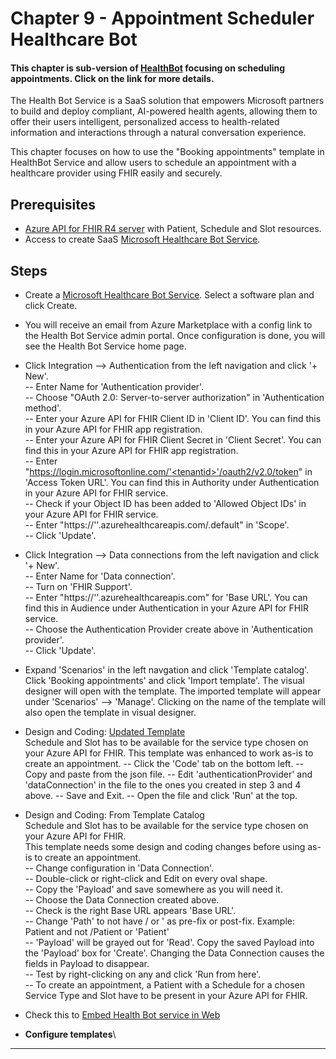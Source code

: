 # Chapter 9 - Appointment Scheduler Healthcare Bot

#### This chapter is sub-version of [HealthBot](https://docs.microsoft.com/en-us/HealthBot/) focusing on scheduling appointments. Click on the link for more details.

The Health Bot Service is a SaaS solution that empowers Microsoft partners to build and deploy compliant, AI-powered health agents, allowing them to offer their users intelligent, personalized access to health-related information and interactions through a natural conversation experience. 

This chapter focuses on how to use the "Booking appointments" template in HealthBot Service and allow users to schedule an appointment with a healthcare provider using FHIR easily and securely.

## Prerequisites
* [Azure API for FHIR R4 server](../Chapter2-AzureAPIforFHIR/ReadMe.md) with Patient, Schedule and Slot resources.
* Access to create SaaS [Microsoft Healthcare Bot Service](https://azuremarketplace.microsoft.com/en-us/marketplace/apps/microsoft-hcb.microsofthealthcarebot).

## Steps
* Create a [Microsoft Healthcare Bot Service](https://azuremarketplace.microsoft.com/en-us/marketplace/apps/microsoft-hcb.microsofthealthcarebot). Select a software plan and click Create.
* You will receive an email from Azure Marketplace with a config link to the Health Bot Service admin portal. Once configuration is done, you will see the Health Bot Service home page.
* Click Integration --> Authentication from the left navigation and click '+ New'.\
-- Enter Name for 'Authentication provider'. \
-- Choose "OAuth 2.0: Server-to-server authorization" in 'Authentication method'.\
-- Enter your Azure API for FHIR Client ID in 'Client ID'. You can find this in your Azure API for FHIR app registration.\
-- Enter your Azure API for FHIR Client Secret in 'Client Secret'. You can find this in your Azure API for FHIR app registration.\
-- Enter "https://login.microsoftonline.com/'<tenantid>'/oauth2/v2.0/token" in 'Access Token URL'. You can find this in Authority under Authentication in your Azure API for FHIR service.\
-- Check if your Object ID has been added to 'Allowed Object IDs' in your Azure API for FHIR service.\
-- Enter "https://'<myfhir>'.azurehealthcareapis.com/.default" in 'Scope'.\
-- Click 'Update'.
* Click Integration --> Data connections from the left navigation and click '+ New'.\
-- Enter Name for 'Data connection'.\
-- Turn on 'FHIR Support'.\
-- Enter "https://'<myfhir>'.azurehealthcareapis.com" for 'Base URL'. You can find this in Audience under Authentication in your Azure API for FHIR service.\
-- Choose the Authentication Provider create above in 'Authentication provider'.\
-- Click 'Update'.
* Expand 'Scenarios' in the left navgation and click 'Template catalog'. Click 'Booking appointments' and click 'Import template'.
The visual designer will open with the template. The imported template will appear under 'Scenarios' --> 'Manage'. Clicking on the name of the template will also open the template in visual designer.
* Design and Coding: [Updated Template](./UpdatedFHIRTemplate.json)\
Schedule and Slot has to be available for the service type chosen on your Azure API for FHIR.
This template was enhanced to work as-is to create an appointment.
-- Click the 'Code' tab on the bottom left.
-- Copy and paste from the json file.
-- Edit 'authenticationProvider' and 'dataConnection' in the file to the ones you created in step 3 and 4 above.
-- Save and Exit.
-- Open the file and click 'Run' at the top.
* Design and Coding: From Template Catalog\
Schedule and Slot has to be available for the service type chosen on your Azure API for FHIR.\
This template needs some design and coding changes before using as-is to create an appointment.\
-- Change configuration in 'Data Connection'.\
-- Double-click or right-click and Edit on every oval shape.\
-- Copy the 'Payload' and save somewhere as you will need it.\
-- Choose the Data Connection created above.\
-- Check is the right Base URL appears 'Base URL'.\
-- Change 'Path' to not have / or ' as pre-fix or post-fix. Example: Patient and not /Patient or 'Patient'\
-- 'Payload' will be grayed out for 'Read'. Copy the saved Payload into the 'Payload' box for 'Create'. Changing the Data Connection causes the fields in Payload to disappear.\
-- Test by right-clicking on any and click 'Run from here'.\
-- To create an appointment, a Patient with a Schedule for a chosen Service Type and Slot have to be present in your Azure API for FHIR.
* Check this to [Embed Health Bot service in Web](https://github.com/Microsoft/HealthBotcontainersample)



* **Configure templates**\


*** 


